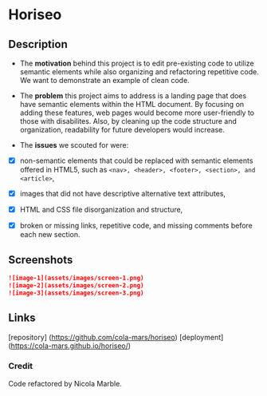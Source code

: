 # Horiseo


## Description
- The **motivation** behind this project is to edit pre-existing code to utilize semantic elements while also organizing and refactoring repetitive code. We want to demonstrate an example of clean code.

- The **problem** this project aims to address is a landing page that does have semantic elements within the HTML document. By focusing on adding these features, web pages would become more user-friendly to those with disabilites. Also, by cleaning up the code structure and organization, readability for future developers would increase. 

- The **issues** we scouted for were:
 - [x] non-semantic elements that could be replaced with semantic elements offered in HTML5, such as `<nav>, <header>, <footer>, <section>, and <article>`,
 - [x] images that did not have descriptive alternative text attributes,
 - [x] HTML and CSS file disorganization and structure,
 - [x] broken or missing links, repetitive code, and missing comments before each new section.


## Screenshots
```md
![image-1](assets/images/screen-1.png)
![image-2](assets/images/screen-2.png)
![image-3](assets/images/screen-3.png)
```


## Links 
[repository] (https://github.com/cola-mars/horiseo)
[deployment] (https://cola-mars.github.io/horiseo/)


### Credit 
Code refactored by Nicola Marble.
